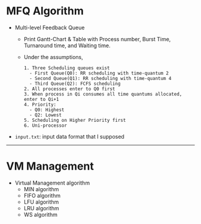# MFQ Algorithm  

- Multi-level Feedback Queue  
  - Print Gantt-Chart & Table with Process number, Burst Time, Turnaround time, and Waiting time.  
  
  - Under the assumptions,  
  
    ```  
    1. Three Scheduling queues exist  
      - First Queue(Q0): RR scheduling with time-quantum 2  
      - Second Queue(Q1): RR scheduling with time-quantum 4  
      - Third Queue(Q2): FCFS scheduling  
    2. All processes enter to Q0 first  
    3. When process in Qi consumes all time quantums allocated, enter to Qi+1  
    4. Priority:  
      - Q0: Highest  
      - Q2: Lowest  
    5. Scheduling on Higher Priority first  
    6. Uni-processor  
    ```  
    
- `input.txt`: input data format that I supposed  

---  

# VM Management  

- Virtual Management algorithm  
  - MIN algorithm  
  - FIFO algorithm  
  - LFU algorithm  
  - LRU algorithm  
  - WS algorithm   
